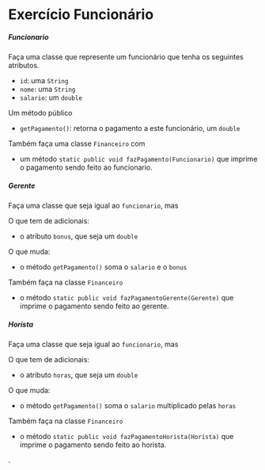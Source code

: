 # Exercício Funcionário

##### Funcionario

Faça uma classe que represente um funcionário que tenha os seguintes atributos.
* `id`: uma `String`
* `nome`: uma `String`
* `salario`: um `double`

Um método público
* `getPagamento()`: retorna o pagamento a este funcionário, um `double`

Também faça uma classe `Financeiro` com
* um método `static public void fazPagamento(Funcionario)` que imprime o pagamento sendo feito ao funcionario.

##### Gerente

Faça uma classe que seja igual ao `funcionario`, mas

O que tem de adicionais:
* o atributo `bonus`, que seja um `double`

O que muda:
* o método `getPagamento()` soma o `salario` e o `bonus`

Também faça na classe `Financeiro`
* o método `static public void fazPagamentoGerente(Gerente)` que imprime o pagamento sendo feito ao gerente.


##### Horista

Faça uma classe que seja igual ao `funcionario`, mas

O que tem de adicionais:
* o atributo `horas`, que seja um `double`

O que muda:
* o método `getPagamento()` soma o `salario` multiplicado pelas `horas`

Também faça na classe `Financeiro`
* o método `static public void fazPagamentoHorista(Horista)` que imprime o pagamento sendo feito ao horista.








.
